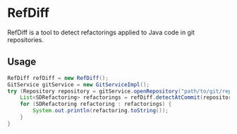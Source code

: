 # RefDiff

RefDiff is a tool to detect refactorings applied to Java code in git repositories.



## Usage

```java
RefDiff refDiff = new RefDiff();
GitService gitService = new GitServiceImpl(); 
try (Repository repository = gitService.openRepository("path/to/git/repo")) {
    List<SDRefactoring> refactorings = refDiff.detectAtCommit(repository, "commitSHA");
    for (SDRefactoring refactoring : refactorings) {
        System.out.println(refactoring.toString());
    }
}
```
